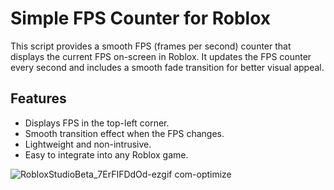 # Simple FPS Counter for Roblox

This script provides a smooth FPS (frames per second) counter that displays the current FPS on-screen in Roblox. It updates the FPS counter every second and includes a smooth fade transition for better visual appeal.

## Features
- Displays FPS in the top-left corner.
- Smooth transition effect when the FPS changes.
- Lightweight and non-intrusive.
- Easy to integrate into any Roblox game.

![RobloxStudioBeta_7ErFIFDdOd-ezgif com-optimize](https://github.com/user-attachments/assets/165c806b-34a1-4f35-9e74-b8cf18ed4396)
